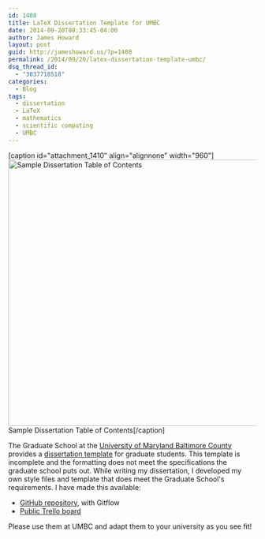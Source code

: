 ```yaml
---
id: 1408
title: LaTeX Dissertation Template for UMBC
date: 2014-09-20T08:33:45-04:00
author: James Howard
layout: post
guid: http://jameshoward.us/?p=1408
permalink: /2014/09/20/latex-dissertation-template-umbc/
dsq_thread_id:
  - "3037718518"
categories:
  - Blog
tags:
  - dissertation
  - LaTeX
  - mathematics
  - scientific computing
  - UMBC
---
```

[caption id="attachment_1410" align="alignnone" width="960"]<a href="https://jameshoward.us/wp-content/uploads/2014/09/1898286_541285404792_914859516_n.jpg"><img src="https://jameshoward.us/wp-content/uploads/2014/09/1898286_541285404792_914859516_n.jpg" alt="Sample Dissertation Table of Contents" width="960" height="540" class="size-full wp-image-1410" /></a> Sample Dissertation Table of Contents[/caption]

The Graduate School at the <a href="http://www.umbc.edu">University of Maryland Baltimore County</a> provides a <a href="http://www.umbc.edu/graduateschool/etd/latex.html">dissertation template</a> for graduate students.  This template is incomplete and the formatting does not meet the specifications the graduate school puts out.  While writing my dissertation, I developed my own style files and template that does meet the Graduate School's requirements.  I have made this available:

<ul>
<li><a href="https://github.com/howardjp/umbcthesis">GitHub repository</a>, with Gitflow</li>
<li><a href="https://trello.com/b/IL0oRlIz/umbc-thesis-style">Public Trello board</a></li>
</ul>

Please use them at UMBC and adapt them to your university as you see fit!
